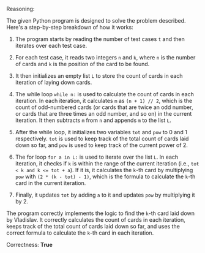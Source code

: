 Reasoning:

The given Python program is designed to solve the problem described. Here's a step-by-step breakdown of how it works:

1. The program starts by reading the number of test cases `t` and then iterates over each test case.

2. For each test case, it reads two integers `n` and `k`, where `n` is the number of cards and `k` is the position of the card to be found.

3. It then initializes an empty list `L` to store the count of cards in each iteration of laying down cards.

4. The while loop `while n:` is used to calculate the count of cards in each iteration. In each iteration, it calculates `m` as `(n + 1) // 2`, which is the count of odd-numbered cards (or cards that are twice an odd number, or cards that are three times an odd number, and so on) in the current iteration. It then subtracts `m` from `n` and appends `m` to the list `L`.

5. After the while loop, it initializes two variables `tot` and `pow` to 0 and 1 respectively. `tot` is used to keep track of the total count of cards laid down so far, and `pow` is used to keep track of the current power of 2.

6. The for loop `for a in L:` is used to iterate over the list `L`. In each iteration, it checks if `k` is within the range of the current iteration (i.e., `tot < k and k <= tot + a`). If it is, it calculates the `k`-th card by multiplying `pow` with `(2 * (k - tot) - 1)`, which is the formula to calculate the `k`-th card in the current iteration.

7. Finally, it updates `tot` by adding `a` to it and updates `pow` by multiplying it by 2.

The program correctly implements the logic to find the `k`-th card laid down by Vladislav. It correctly calculates the count of cards in each iteration, keeps track of the total count of cards laid down so far, and uses the correct formula to calculate the `k`-th card in each iteration.

Correctness: **True**